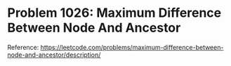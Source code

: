 # Problem 1026: Maximum Difference Between Node And Ancestor

Reference: https://leetcode.com/problems/maximum-difference-between-node-and-ancestor/description/